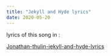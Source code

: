 ```yaml
---
title: "Jekyll and Hyde lyrics"
date: 2020-05-20
---
```

lyrics of this song in :

[Jonathan-thulin-jekyll-and-hyde-lyrics](https://genius.com/Jonathan-thulin-jekyll-and-hyde-lyrics)
